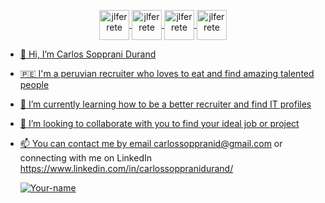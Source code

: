 <p align="center">

 <a href="https://www.instagram.com/carlossopprani/" target="blank">

  <img align="center" src="https://cdn.jsdelivr.net/npm/simple-icons@3.0.1/icons/instagram.svg" alt="jlferrete" height="48px" width="48px" />

 </a>

 <a href="https://www.linkedin.com/in/carlossoppranidurand/" target="blank">

  <img align="center" src="https://cdn.jsdelivr.net/npm/simple-icons@3.0.1/icons/linkedin.svg" alt="jlferrete" height="48px" width="48px" />

 </a>

 <a href="https://www.facebook.com/carlos.soppranidurand" target="blank">

  <img align="center" src="https://cdn.jsdelivr.net/npm/simple-icons@3.0.1/icons/facebook.svg" alt="jlferrete" height="48px" width="48px" />

 </a>
  <a href="https://github.com/cxrlos99" target="blank">

  <img align="center" src="https://cdn.jsdelivr.net/npm/simple-icons@3.0.1/icons/github.svg" alt="jlferrete" height="48px" width="48px" />

</p>
 
<p align="center">
  
 
  
- 👋 Hi, I’m Carlos Sopprani Durand
- 🇵🇪 I'm a peruvian recruiter who loves to eat and find amazing talented people
- 🌱 I’m currently learning how to be a better recruiter and find IT profiles
- 💞️ I’m looking to collaborate with you to find your ideal job or project
- 📫 You can contact me by email carlossoppranid@gmail.com or connecting with me on LinkedIn https://www.linkedin.com/in/carlossoppranidurand/



 
  
  
  
  


  
  [![Your-name](https://cdn.pixabay.com/photo/2017/06/16/07/26/under-construction-2408062_960_720.png "We're working on our new Github profile. Stay tuned.")](https://www.linkedin.com/in/carlossoppranidurand/)


  
<!---
cxrlos99/cxrlos99 is a ✨ special ✨ repository because its `README.md` (this file) appears on your GitHub profile.
You can click the Preview link to take a look at your changes.
--->
